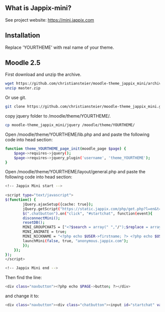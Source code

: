 What is Jappix-mini?
-------

See project website: https://mini.jappix.com

Installation
-------------

Replace 'YOURTHEME' with real name of your theme.

Moodle 2.5
--------------
First download and unzip the archive.
```bash
wget https://github.com/christiansteier/moodle-theme_jappix_mini/archive/master.zip
unzip master.zip
```
Or use git.
```bash
git clone https://github.com/christiansteier/moodle-theme_jappix_mini.git
```
copy jquery folder to /moodle/theme/YOURTHEME/.
```bash
cp moodle-theme_jappix_mini/jquery /moodle/theme/YOURTHEME/
```
Open /moodle/theme/YOURTHEME/lib.php and and paste the following code into head section: 

```bash
function theme_YOURTHEME_page_init(moodle_page $page) {
    $page->requires->jquery();
    $page->requires->jquery_plugin('username', 'theme_YOURTHEME');
}
```
Open /moodle/theme/YOURTHEME/layout/general.php and paste the following code into head section:
```bash
<!-- Jappix Mini start -->
    
<script type="text/javascript">
$(function() {
        jQuery.ajaxSetup({cache: true});
        jQuery.getScript("https://static.jappix.com/php/get.php?l=en&t=js&g=mini.xml", function() {
        $(".chatbutton").on("click", "#startchat", function(event){
        disconnectMini();
        resetDB();
        MINI_GROUPCHATS = ["<?$search = array(" ","/");$replace = array("_","_");$text = "$COURSE->shortname";$text = str_replace($search,$replace,$text); echo $text;?>"];
        MINI_ANIMATE = true;
        MINI_NICKNAME = "<?php echo $USER->firstname; ?> <?php echo $USER->lastname; ?>";
        launchMini(false, true, "anonymous.jappix.com");
        });
    });
});
</script>

<!-- Jappix Mini end -->
```
Then find the line:
```bash
<div class="navbutton"><?php echo $PAGE->button; ?></div>
```
and change it to:
```bash
<div class="navbutton"><div class="chatbutton"><input id="startchat" value="Chat" type="button" /></div><?php echo $PAGE->button; ?></div>
```
